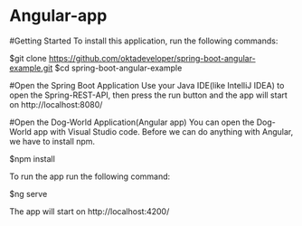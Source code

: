 # Angular-app

#Getting Started
To install this application, run the following commands:

  $git clone https://github.com/oktadeveloper/spring-boot-angular-example.git
  $cd spring-boot-angular-example

#Open the Spring Boot Application
Use your Java IDE(like IntelliJ IDEA) to open the Spring-REST-API, then press the run button and the app will start on http://localhost:8080/

#Open the Dog-World Application(Angular app)
You can open the Dog-World app with Visual Studio code. Before we can do anything with Angular, we have to install npm.

$npm install

To run the app run the following command:

$ng serve

The app will start on http://localhost:4200/
